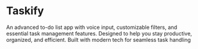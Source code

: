 # Taskify
An advanced to-do list app with voice input, customizable filters, and essential task management features. Designed to help you stay productive, organized, and efficient. Built with modern tech for seamless task handling
